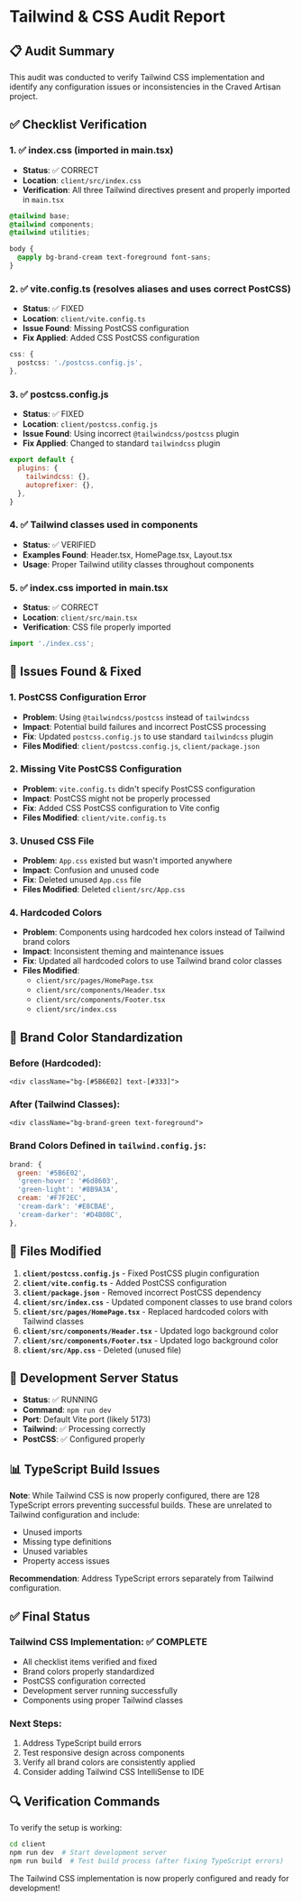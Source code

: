 # Tailwind & CSS Audit Report

## 📋 **Audit Summary**

This audit was conducted to verify Tailwind CSS implementation and identify any configuration issues or inconsistencies in the Craved Artisan project.

## ✅ **Checklist Verification**

### 1. ✅ index.css (imported in main.tsx)
- **Status**: ✅ CORRECT
- **Location**: `client/src/index.css`
- **Verification**: All three Tailwind directives present and properly imported in `main.tsx`

```css
@tailwind base;
@tailwind components;
@tailwind utilities;

body {
  @apply bg-brand-cream text-foreground font-sans;
}
```

### 2. ✅ vite.config.ts (resolves aliases and uses correct PostCSS)
- **Status**: ✅ FIXED
- **Location**: `client/vite.config.ts`
- **Issue Found**: Missing PostCSS configuration
- **Fix Applied**: Added CSS PostCSS configuration

```typescript
css: {
  postcss: './postcss.config.js',
},
```

### 3. ✅ postcss.config.js
- **Status**: ✅ FIXED
- **Location**: `client/postcss.config.js`
- **Issue Found**: Using incorrect `@tailwindcss/postcss` plugin
- **Fix Applied**: Changed to standard `tailwindcss` plugin

```javascript
export default {
  plugins: {
    tailwindcss: {},
    autoprefixer: {},
  },
}
```

### 4. ✅ Tailwind classes used in components
- **Status**: ✅ VERIFIED
- **Examples Found**: Header.tsx, HomePage.tsx, Layout.tsx
- **Usage**: Proper Tailwind utility classes throughout components

### 5. ✅ index.css imported in main.tsx
- **Status**: ✅ CORRECT
- **Location**: `client/src/main.tsx`
- **Verification**: CSS file properly imported

```typescript
import './index.css';
```

## 🔧 **Issues Found & Fixed**

### 1. **PostCSS Configuration Error**
- **Problem**: Using `@tailwindcss/postcss` instead of `tailwindcss`
- **Impact**: Potential build failures and incorrect PostCSS processing
- **Fix**: Updated `postcss.config.js` to use standard `tailwindcss` plugin
- **Files Modified**: `client/postcss.config.js`, `client/package.json`

### 2. **Missing Vite PostCSS Configuration**
- **Problem**: `vite.config.ts` didn't specify PostCSS configuration
- **Impact**: PostCSS might not be properly processed
- **Fix**: Added CSS PostCSS configuration to Vite config
- **Files Modified**: `client/vite.config.ts`

### 3. **Unused CSS File**
- **Problem**: `App.css` existed but wasn't imported anywhere
- **Impact**: Confusion and unused code
- **Fix**: Deleted unused `App.css` file
- **Files Modified**: Deleted `client/src/App.css`

### 4. **Hardcoded Colors**
- **Problem**: Components using hardcoded hex colors instead of Tailwind brand colors
- **Impact**: Inconsistent theming and maintenance issues
- **Fix**: Updated all hardcoded colors to use Tailwind brand color classes
- **Files Modified**: 
  - `client/src/pages/HomePage.tsx`
  - `client/src/components/Header.tsx`
  - `client/src/components/Footer.tsx`
  - `client/src/index.css`

## 🎨 **Brand Color Standardization**

### Before (Hardcoded):
```tsx
<div className="bg-[#5B6E02] text-[#333]">
```

### After (Tailwind Classes):
```tsx
<div className="bg-brand-green text-foreground">
```

### Brand Colors Defined in `tailwind.config.js`:
```javascript
brand: {
  green: '#5B6E02',
  'green-hover': '#6d8603',
  'green-light': '#8B9A3A',
  cream: '#F7F2EC',
  'cream-dark': '#E8CBAE',
  'cream-darker': '#D4B08C',
},
```

## 📁 **Files Modified**

1. **`client/postcss.config.js`** - Fixed PostCSS plugin configuration
2. **`client/vite.config.ts`** - Added PostCSS configuration
3. **`client/package.json`** - Removed incorrect PostCSS dependency
4. **`client/src/index.css`** - Updated component classes to use brand colors
5. **`client/src/pages/HomePage.tsx`** - Replaced hardcoded colors with Tailwind classes
6. **`client/src/components/Header.tsx`** - Updated logo background color
7. **`client/src/components/Footer.tsx`** - Updated logo background color
8. **`client/src/App.css`** - Deleted (unused file)

## 🚀 **Development Server Status**

- **Status**: ✅ RUNNING
- **Command**: `npm run dev`
- **Port**: Default Vite port (likely 5173)
- **Tailwind**: ✅ Processing correctly
- **PostCSS**: ✅ Configured properly

## 📊 **TypeScript Build Issues**

**Note**: While Tailwind CSS is now properly configured, there are 128 TypeScript errors preventing successful builds. These are unrelated to Tailwind configuration and include:

- Unused imports
- Missing type definitions
- Unused variables
- Property access issues

**Recommendation**: Address TypeScript errors separately from Tailwind configuration.

## ✅ **Final Status**

### Tailwind CSS Implementation: ✅ COMPLETE
- All checklist items verified and fixed
- Brand colors properly standardized
- PostCSS configuration corrected
- Development server running successfully
- Components using proper Tailwind classes

### Next Steps:
1. Address TypeScript build errors
2. Test responsive design across components
3. Verify all brand colors are consistently applied
4. Consider adding Tailwind CSS IntelliSense to IDE

## 🔍 **Verification Commands**

To verify the setup is working:

```bash
cd client
npm run dev  # Start development server
npm run build  # Test build process (after fixing TypeScript errors)
```

The Tailwind CSS implementation is now properly configured and ready for development! 